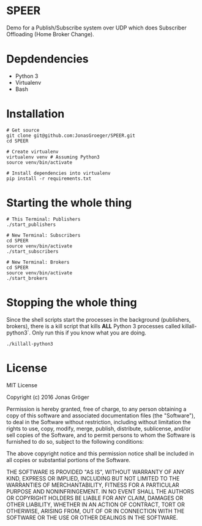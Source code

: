# SPEER

Demo for a Publish/Subscribe system over UDP which does Subscriber Offloading (Home Broker Change).

# Depdendencies

* Python 3
* Virtualenv
* Bash

# Installation

    # Get source
    git clone git@github.com:JonasGroeger/SPEER.git
    cd SPEER
    
    # Create virtualenv
    virtualenv venv # Assuming Python3
    source venv/bin/activate
    
    # Install dependencies into virtualenv
    pip install -r requirements.txt
    
# Starting the whole thing

    # This Terminal: Publishers
    ./start_publishers
    
    # New Terminal: Subscribers
    cd SPEER
    source venv/bin/activate
    ./start_subscribers
    
    # New Terminal: Brokers
    cd SPEER
    source venv/bin/activate
    ./start_brokers

# Stopping the whole thing

Since the shell scripts start the processes in the background (publishers, brokers), there is a kill script that kills **ALL** Python 3 processes called killall-python3`. Only run this if you know what you are doing.

    ./killall-python3
    
# License

MIT License

Copyright (c) 2016 Jonas Gröger

Permission is hereby granted, free of charge, to any person obtaining a copy
of this software and associated documentation files (the "Software"), to deal
in the Software without restriction, including without limitation the rights
to use, copy, modify, merge, publish, distribute, sublicense, and/or sell
copies of the Software, and to permit persons to whom the Software is
furnished to do so, subject to the following conditions:

The above copyright notice and this permission notice shall be included in all
copies or substantial portions of the Software.

THE SOFTWARE IS PROVIDED "AS IS", WITHOUT WARRANTY OF ANY KIND, EXPRESS OR
IMPLIED, INCLUDING BUT NOT LIMITED TO THE WARRANTIES OF MERCHANTABILITY,
FITNESS FOR A PARTICULAR PURPOSE AND NONINFRINGEMENT. IN NO EVENT SHALL THE
AUTHORS OR COPYRIGHT HOLDERS BE LIABLE FOR ANY CLAIM, DAMAGES OR OTHER
LIABILITY, WHETHER IN AN ACTION OF CONTRACT, TORT OR OTHERWISE, ARISING FROM,
OUT OF OR IN CONNECTION WITH THE SOFTWARE OR THE USE OR OTHER DEALINGS IN THE
SOFTWARE.
